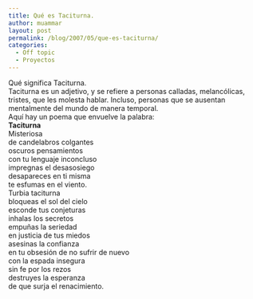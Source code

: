 ```yaml
---
title: Qué es Taciturna.
author: muammar
layout: post
permalink: /blog/2007/05/que-es-taciturna/
categories:
  - Off topic
  - Proyectos
---
```

Qué significa Taciturna.  
Taciturna es un adjetivo, y se refiere a personas calladas, melancólicas, tristes, que les molesta hablar. Incluso, personas que se ausentan mentalmente del mundo de manera temporal.  
Aquí hay un poema que envuelve la palabra:  
**Taciturna**  
Misteriosa  
de candelabros colgantes  
oscuros pensamientos  
con tu lenguaje inconcluso  
impregnas el desasosiego  
desapareces en ti misma  
te esfumas en el viento.  
Turbia taciturna  
bloqueas el sol del cielo  
esconde tus conjeturas  
inhalas los secretos  
empuñas la seriedad  
en justicia de tus miedos  
asesinas la confianza  
en tu obsesión de no sufrir de nuevo  
con la espada insegura  
sin fe por los rezos  
destruyes la esperanza  
de que surja el renacimiento.